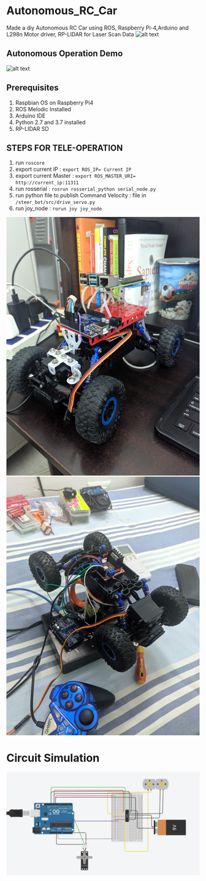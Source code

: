# Autonomous_RC_Car
Made a diy Autonomous RC Car using ROS, Raspberry Pi-4,Arduino and L298n Motor driver, RP-LIDAR for Laser Scan Data
![alt text](https://lh3.googleusercontent.com/ygYSRw36hOCKKH4Lk4oOrR2HaGkdY2ZuQ602AKA42sG8EUZHb7hV3Ep5kBDc2HipGqUMnzeBPcauVIJP7mrwfGovMjKOUDWmJE0hmHUIcljiQ5mY3ZeV_KEDp4pD4u2ETWpPPy4c0pAY_88a1jvYbkOrImVSGyL1R6Umc4v9Rk3pU0bqtKHlekr_7pC4Nf5duo7lQD08hQ3GtBSH_jG62cTlr0D6uBgI3d8aCjfriTWkH0qnPG2e46vWDuxlatPvQehVbRzrTLIcC_UMiaA_ilD64iAhaW7UbZVjudeDnsaleJjucJkk-H_ovjxuDjWIVo_Jv5RRxHXmqq5WXZW7IPWQIPNs4Msqz066cmLK5AebeMQ9aTvPb_xcaSAByZcxzqPUS3fvRrAxQOKFtnT3f_6fmtsXmQ22-hx0y3XwdFJ-4e7BPvRU5Ji6wkRZ9rVUs9TYHF_OcBNpwvb4G7eXGOGMhPGodU4k98pvVYGmfECnxhDyxaBhVo6LG7YKWr4gBK8wumo5CAqatYBIE4pPkztPQuvlaBb6Su4tiHH0cZ4pmms6X0HCe7bzt9Z1cH_vUKpruaOzctwSvdTzLZt-uVlU6XtFzG5372BBhwGEctE9LFpJLvBAa9Ay_HMKOLXhuftb_gNJL_v0ukcUm1apcfZ7G2KtuQBzdBFQz6Q2WHe2lp1Ochq35Xb3BDH8w-kgN9X9OaacdKCi0ROodEjAg3Auyw=w1343-h1007-no?authuser=0)
## Autonomous Operation Demo
![alt text](https://media.giphy.com/media/CgzvksdqT9sIw3DqEJ/giphy.gif)
## Prerequisites
1. Raspbian OS on Raspberry Pi4
2. ROS Melodic Installed
3. Arduino IDE
4. Python 2.7 and 3.7 installed
5. RP-LIDAR SD

## STEPS FOR TELE-OPERATION
1. run `roscore`
2. export current IP : `export ROS_IP= Current IP`
3. export current Master : `export ROS_MASTER_URI= http://current_ip:11311`
4. run rosserial : `rosrun rosserial_python serial_node.py`
5. run python file to publish Command Velocity : file in `/steer_bot/src/drive_servo.py`
6. run joy_node : `rorun joy joy_node`

![alt text](./13.jpeg "Title")
![alt text](./12.jpeg "Title")
# Circuit Simulation
![alt text](./11.jpeg "Title")
